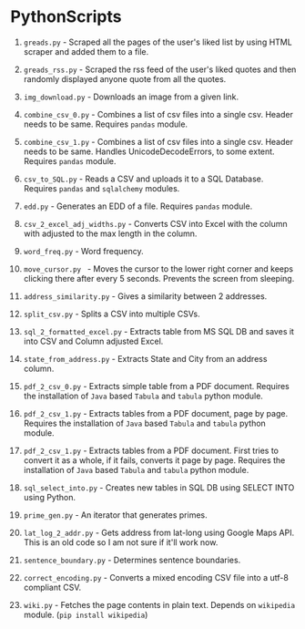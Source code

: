 PythonScripts
=============

1. ```greads.py``` - Scraped all the pages of the user's liked list by using HTML scraper and added them to a file.

2. ```greads_rss.py``` - Scraped the rss feed of the user's liked quotes and then randomly displayed anyone quote from all the quotes.

3. ```img_download.py``` - Downloads an image from a given link.

4. ```combine_csv_0.py``` - Combines a list of csv files into a single csv. Header needs to be same. Requires ```pandas``` module.

5. ```combine_csv_1.py``` - Combines a list of csv files into a single csv. Header needs to be same. Handles UnicodeDecodeErrors, to some extent. Requires ```pandas``` module.

6. ```csv_to_SQL.py``` - Reads a CSV and uploads it to a SQL Database. Requires ```pandas``` and ```sqlalchemy``` modules.


7. ```edd.py``` - Generates an EDD of a file. Requires ```pandas``` module.

8. ```csv_2_excel_adj_widths.py``` - Converts CSV into Excel with the column with adjusted to the max length in the column.

9. ```word_freq.py``` - Word frequency.

10. ```move_cursor.py ``` - Moves the cursor to the lower right corner and keeps clicking there after every 5 seconds. Prevents the screen from sleeping.

11. ```address_similarity.py``` - Gives a similarity between 2 addresses.

12. ```split_csv.py``` - Splits a CSV into multiple CSVs.

13. ```sql_2_formatted_excel.py``` - Extracts table from MS SQL DB and saves it into CSV and Column adjusted Excel.

14. ```state_from_address.py``` - Extracts State and City from an address column.

15. ```pdf_2_csv_0.py``` - Extracts simple table from a PDF document. Requires the installation of ```Java``` based ```Tabula``` and ```tabula``` python module.

16. ```pdf_2_csv_1.py``` - Extracts tables from a PDF document, page by page. Requires the installation of ```Java``` based ```Tabula``` and ```tabula``` python module.

17. ```pdf_2_csv_1.py``` - Extracts tables from a PDF document. First tries to convert it as a whole, if it fails, converts it page by page. Requires the installation of ```Java``` based ```Tabula``` and ```tabula``` python module.

18. ```sql_select_into.py``` - Creates new tables in SQL DB using SELECT INTO using Python.

19. ```prime_gen.py``` - An iterator that generates primes.

20. ```lat_log_2_addr.py``` - Gets address from lat-long using Google Maps API. This is an old code so I am not sure if it'll work now.

21. ```sentence_boundary.py``` - Determines sentence boundaries.

22. ```correct_encoding.py``` - Converts a mixed encoding CSV file into a utf-8 compliant CSV.

23. ```wiki.py``` - Fetches the page contents in plain text. Depends on ```wikipedia``` module. (```pip install wikipedia```)

